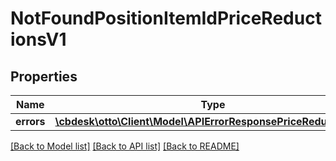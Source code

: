 # NotFoundPositionItemIdPriceReductionsV1

## Properties
Name | Type | Description | Notes
------------ | ------------- | ------------- | -------------
**errors** | [**\cbdesk\otto\Client\Model\APIErrorResponsePriceReductionsV1**](APIErrorResponsePriceReductionsV1.md) |  | [optional] 

[[Back to Model list]](../../README.md#documentation-for-models) [[Back to API list]](../../README.md#documentation-for-api-endpoints) [[Back to README]](../../README.md)

